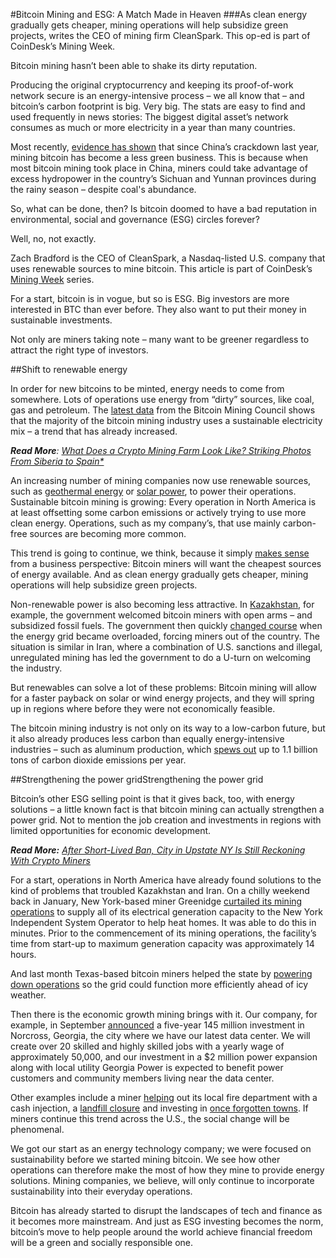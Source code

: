 #Bitcoin Mining and ESG: A Match Made in Heaven
###As clean energy gradually gets cheaper, mining operations will help subsidize green projects, writes the CEO of mining firm CleanSpark. This op-ed is part of CoinDesk’s Mining Week.

Bitcoin mining hasn’t been able to shake its dirty reputation.

Producing the original cryptocurrency and keeping its proof-of-work network secure is an energy-intensive process – we all know that – and bitcoin’s carbon footprint is big. Very big. The stats are easy to find and used frequently in news stories: The biggest digital asset’s network consumes as much or more electricity in a year than many countries.

Most recently, [evidence has shown](https://edition.cnn.com/2022/02/26/investing/bitcoin-mining-renewable-energy/index.html) that since China’s crackdown last year, mining bitcoin has become a less green business. This is because when most bitcoin mining took place in China, miners could take advantage of excess hydropower in the country’s Sichuan and Yunnan provinces during the rainy season – despite coal's abundance.

So, what can be done, then? Is bitcoin doomed to have a bad reputation in environmental, social and governance (ESG) circles forever?

Well, no, not exactly.

Zach Bradford is the CEO of CleanSpark, a Nasdaq-listed U.S. company that uses renewable sources to mine bitcoin. This article is part of CoinDesk’s [Mining Week](https://www.coindesk.com/layer2/miningweek/) series.

For a start, bitcoin is in vogue, but so is ESG. Big investors are more interested in BTC than ever before. They also want to put their money in sustainable investments.

Not only are miners taking note – many want to be greener regardless to attract the right type of investors.

##Shift to renewable energy

In order for new bitcoins to be minted, energy needs to come from somewhere. Lots of operations use energy from “dirty” sources, like coal, gas and petroleum. The [latest data](https://bitcoinminingcouncil.com/q4-bitcoin-mining-council-survey-confirms-sustainable-power-mix-and-technological-efficiency/) from the Bitcoin Mining Council shows that the majority of the bitcoin mining industry uses a sustainable electricity mix – a trend that has already increased.

***Read More**: [What Does a Crypto Mining Farm Look Like? Striking Photos From Siberia to Spain*](https://www.coindesk.com/layer2/miningweek/2022/03/21/what-does-a-crypto-mining-farm-look-like-striking-photos-from-siberia-to-spain/)*

An increasing number of mining companies now use renewable sources, such as [geothermal energy](https://www.euronews.com/next/2021/10/29/volcanic-energy-is-creating-bitcoin-in-el-salvador) or [solar power](https://blog.blockstream.com/en-blockstream-and-square-inc-join-forces-for-solar-powered-bitcoin-mining/), to power their operations. Sustainable bitcoin mining is growing: Every operation in North America is at least offsetting some carbon emissions or actively trying to use more clean energy. Operations, such as my company’s, that use mainly carbon-free sources are becoming more common.

This trend is going to continue, we think, because it simply [makes sense](https://www.coindesk.com/policy/2021/10/11/bitcoin-mining-is-reshaping-the-energy-sector-and-no-one-is-talking-about-it/) from a business perspective: Bitcoin miners will want the cheapest sources of energy available. And as clean energy gradually gets cheaper, mining operations will help subsidize green projects.

Non-renewable power is also becoming less attractive. In [Kazakhstan](https://ccaf.io/cbeci/mining_map), for example, the government welcomed bitcoin miners with open arms – and subsidized fossil fuels. The government then quickly [changed course](https://www.bloomberg.com/news/articles/2021-12-09/bitcoin-btc-miners-who-flocked-to-kazakhstan-now-see-zero-potential#:~:text=Kazakhstan%20emerged%20earlier%20this%20year,for%20the%20business%20is%20electricity.) when the energy grid became overloaded, forcing miners out of the country. The situation is similar in Iran, where a combination of U.S. sanctions and illegal, unregulated mining has led the government to do a U-turn on welcoming the industry.

But renewables can solve a lot of these problems: Bitcoin mining will allow for a faster payback on solar or wind energy projects, and they will spring up in regions where before they were not economically feasible.

The bitcoin mining industry is not only on its way to a low-carbon future, but it also already produces less carbon than equally energy-intensive industries – such as aluminum production, which [spews out](https://www.greenbiz.com/article/why-addressing-aluminum-industrys-carbon-footprint-key-climate-action) up to 1.1 billion tons of carbon dioxide emissions per year.

##Strengthening the power gridStrengthening the power grid

Bitcoin’s other ESG selling point is that it gives back, too, with energy solutions – a little known fact is that bitcoin mining can actually strengthen a power grid. Not to mention the job creation and investments in regions with limited opportunities for economic development.

***Read More:** [After Short-Lived Ban, City in Upstate NY Is Still Reckoning With Crypto Miners](https://www.coindesk.com/layer2/miningweek/2022/03/21/after-short-lived-ban-ny-town-is-still-reckoning-with-crypto-miners-next-door/)*

For a start, operations in North America have already found solutions to the kind of problems that troubled Kazakhstan and Iran. On a chilly weekend back in January, New York-based miner Greenidge [curtailed its mining operations](https://www.chronicle-express.com/story/news/2022/01/21/greenidge-curtails-bitcoin-support-grid-high-electricity-needs/6577603001/) to supply all of its electrical generation capacity to the New York Independent System Operator to help heat homes. It was able to do this in minutes. Prior to the commencement of its mining operations, the facility’s time from start-up to maximum generation capacity was approximately 14 hours.

And last month Texas-based bitcoin miners helped the state by [powering down operations](https://www.cnbc.com/2022/02/03/winter-storm-descends-on-texas-bitcoin-miners-shut-off-to-protect-ercot.html) so the grid could function more efficiently ahead of icy weather.

Then there is the economic growth mining brings with it. Our company, for example, in September [announced](https://www.globenewswire.com/news-release/2021/09/16/2298498/0/en/CleanSpark-Joins-with-Partnership-Gwinnett-to-Announce-145-Million-in-Capital-and-Human-Investments.html) a five-year 145 million investment in Norcross, Georgia, the city where we have our latest data center. We will create over 20 skilled and highly skilled jobs with a yearly wage of approximately 50,000, and our investment in a $2 million power expansion along with local utility Georgia Power is expected to benefit power customers and community members living near the data center.

Other examples include a miner [helping](helping) out its local fire department with a cash injection, a [landfill closure](https://www.observer-review.com/greenidge-announces-landfill-closure-solar-plans-cms-7158) and investing in [once forgotten towns](https://blockworks.co/small-crypto-miners-are-fixating-on-dwindling-towns-and-dilapidated-buildings/). If miners continue this trend across the U.S., the social change will be phenomenal.

We got our start as an energy technology company; we were focused on sustainability before we started mining bitcoin. We see how other operations can therefore make the most of how they mine to provide energy solutions. Mining companies, we believe, will only continue to incorporate sustainability into their everyday operations.

Bitcoin has already started to disrupt the landscapes of tech and finance as it becomes more mainstream. And just as ESG investing becomes the norm, bitcoin’s move to help people around the world achieve financial freedom will be a green and socially responsible one.